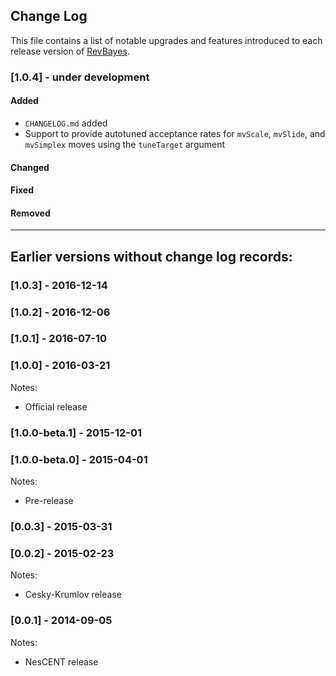 ## Change Log
This file contains a list of notable upgrades and features introduced to each release version of [RevBayes](https://github.com/revbayes/revbayes/releases).

### [1.0.4] - under development

#### Added
- `CHANGELOG.md` added
- Support to provide autotuned acceptance rates for `mvScale`, `mvSlide`, and `mvSimplex` moves using the `tuneTarget` argument

#### Changed

#### Fixed

#### Removed

---

## Earlier versions without change log records:

### [1.0.3] - 2016-12-14

### [1.0.2] - 2016-12-06

### [1.0.1] - 2016-07-10

### [1.0.0] - 2016-03-21
Notes:
- Official release

### [1.0.0-beta.1] - 2015-12-01

### [1.0.0-beta.0] - 2015-04-01
Notes:
- Pre-release

### [0.0.3] - 2015-03-31

### [0.0.2] - 2015-02-23
Notes:
- Cesky-Krumlov release

### [0.0.1] - 2014-09-05
Notes:
- NesCENT release
